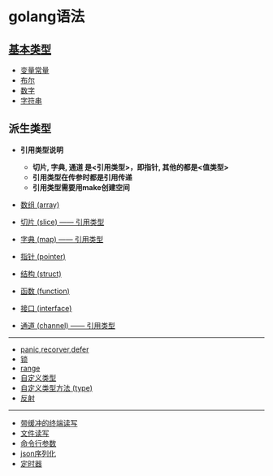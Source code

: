 # golang语法

## [基本类型](golang.datatype.md)

- [变量常量](golang.datatype.md#1-变量常量)
- [布尔](golang.datatype.md#2-布尔)
- [数字](golang.datatype.md#3-数字)
- [字符串](golang.datatype.md#4-字符串)

## 派生类型

- **引用类型说明**
  - **切片, 字典, 通道 是<引用类型>，即指针, 其他的都是<值类型>**
  - **引用类型在传参时都是引用传递**
  - **引用类型需要用make创建空间**

- [数组 (array)](golang.array.md)
- [切片 (slice) —— 引用类型](golang.slice.md)
- [字典 (map) —— 引用类型](golang.map.md)
- [指针 (pointer)](golang.pointer.md)
- [结构 (struct)](golang.struct.md)
- [函数 (function)](golang.function.md)
- [接口 (interface)](golang.interface.md)
- [通道 (channel) —— 引用类型](golang.goroute.channel.md)

---

- [panic,recorver,defer](panic.recorver.defer.md)
- [锁](golang.lock.md)
- [range](golang.range.md)
- [自定义类型](golang.type.md)
- [自定义类型方法 (type)](golang.type.md#3-为新类型添加成员函数)
- [反射](golang.reflect.md)

---

- [带缓冲的终端读写](golang.bufio.md)
- [文件读写](golang.file.md)
- [命令行参数](golang.cmd.args.md)
- [json序列化](golang.json.md)
- [定时器](golang.timer.md)
